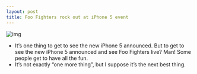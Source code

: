 ```yaml
---
layout: post
title: Foo Fighters rock out at iPhone 5 event
---
```

![img](http://media.idownloadblog.com/wp-content/uploads/2012/09/Foo-Fighters-e1347475713523.jpg)
* It’s one thing to get to see the new iPhone 5 announced. But to get to see the new iPhone 5 announced and see Foo Fighters live? Man! Some people get to have all the fun.
* It’s not exactly “one more thing”, but I suppose it’s the next best thing.


